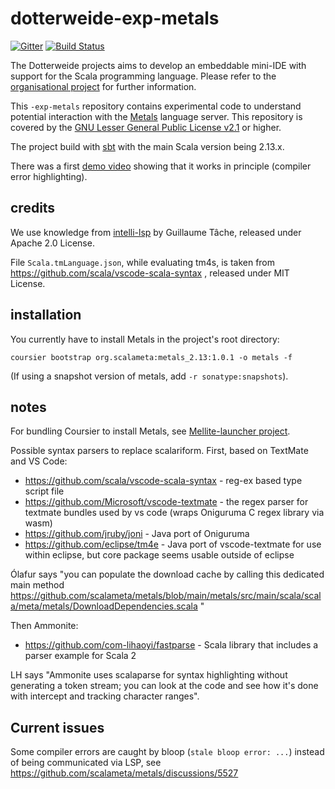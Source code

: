 # dotterweide-exp-metals

[![Gitter](https://badges.gitter.im/Join%20Chat.svg)](https://gitter.im/dotterweide/dotterweide-org?utm_source=badge&utm_medium=badge&utm_campaign=pr-badge&utm_content=badge)
[![Build Status](https://github.com/dotterweide/dotterweide-exp-metals/workflows/Scala%20CI/badge.svg?branch=main)](https://github.com/dotterweide/dotterweide-exp-metals/actions?query=workflow%3A%22Scala+CI%22)

The Dotterweide projects aims to develop an embeddable mini-IDE with support for the Scala programming language.
Please refer to the [organisational project](https://github.com/dotterweide/dotterweide-org) for further information.

This `-exp-metals` repository contains experimental code to understand potential interaction with
the [Metals](https://scalameta.org/metals/) language server.
This repository is covered by the
[GNU Lesser General Public License v2.1](https://www.gnu.org/licenses/lgpl-2.1.txt) or higher.

The project build with [sbt](http://www.scala-sbt.org/) with the main Scala version being 2.13.x.

There was a first [demo video](https://peertube.social/videos/watch/3b142190-26b1-47f6-8950-0e0700e19883) showing that
it works in principle (compiler error highlighting).

## credits

We use knowledge from [intelli-lsp](https://github.com/gtache/intellij-lsp) by Guillaume Tâche,
released under Apache 2.0 License.

File `Scala.tmLanguage.json`, while evaluating tm4s, is taken from https://github.com/scala/vscode-scala-syntax ,
released under MIT License.

## installation

You currently have to install Metals in the project's root directory:

    coursier bootstrap org.scalameta:metals_2.13:1.0.1 -o metals -f

(If using a snapshot version of metals, add `-r sonatype:snapshots`).

## notes

For bundling Coursier to install Metals, see [Mellite-launcher project](https://github.com/Sciss/Mellite-launcher).

Possible syntax parsers to replace scalariform. First, based on TextMate and VS Code:

- https://github.com/scala/vscode-scala-syntax - reg-ex based type script file
- https://github.com/Microsoft/vscode-textmate - the regex parser for textmate bundles used by vs code
  (wraps Oniguruma C regex library via wasm)
- https://github.com/jruby/joni - Java port of Oniguruma
- https://github.com/eclipse/tm4e - Java port of vscode-textmate for use within eclipse, but core package seems
  usable outside of eclipse

Ólafur says "you can populate the download cache by calling this dedicated main method 
https://github.com/scalameta/metals/blob/main/metals/src/main/scala/scala/meta/metals/DownloadDependencies.scala "

Then Ammonite:

- https://github.com/com-lihaoyi/fastparse - Scala library that includes a parser example for Scala 2

LH says "Ammonite uses scalaparse for syntax highlighting without generating a token stream; you can look at the code
and see how it's done with intercept and tracking character ranges".

## Current issues

Some compiler errors are caught by bloop (`stale bloop error: ...`) instead of being communicated via LSP, see
https://github.com/scalameta/metals/discussions/5527
